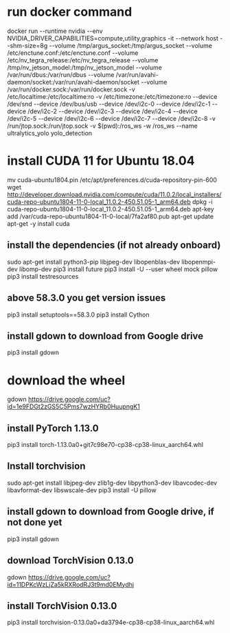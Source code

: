 # run docker command
docker run --runtime nvidia --env NVIDIA_DRIVER_CAPABILITIES=compute,utility,graphics -it --network host --shm-size=8g --volume /tmp/argus_socket:/tmp/argus_socket --volume /etc/enctune.conf:/etc/enctune.conf --volume /etc/nv_tegra_release:/etc/nv_tegra_release --volume /tmp/nv_jetson_model:/tmp/nv_jetson_model --volume /var/run/dbus:/var/run/dbus --volume /var/run/avahi-daemon/socket:/var/run/avahi-daemon/socket --volume /var/run/docker.sock:/var/run/docker.sock  -v /etc/localtime:/etc/localtime:ro -v /etc/timezone:/etc/timezone:ro --device /dev/snd --device /dev/bus/usb --device /dev/i2c-0 --device /dev/i2c-1 --device /dev/i2c-2 --device /dev/i2c-3 --device /dev/i2c-4 --device /dev/i2c-5 --device /dev/i2c-6 --device /dev/i2c-7 --device /dev/i2c-8 -v /run/jtop.sock:/run/jtop.sock -v $(pwd):/ros_ws -w /ros_ws --name ultralytics_yolo yolo_detection

# install CUDA 11 for Ubuntu 18.04
mv cuda-ubuntu1804.pin /etc/apt/preferences.d/cuda-repository-pin-600
wget http://developer.download.nvidia.com/compute/cuda/11.0.2/local_installers/cuda-repo-ubuntu1804-11-0-local_11.0.2-450.51.05-1_arm64.deb
dpkg -i cuda-repo-ubuntu1804-11-0-local_11.0.2-450.51.05-1_arm64.deb
apt-key add /var/cuda-repo-ubuntu1804-11-0-local/7fa2af80.pub
apt-get update
apt-get -y install cuda

## install the dependencies (if not already onboard)
sudo apt-get install python3-pip libjpeg-dev libopenblas-dev libopenmpi-dev libomp-dev
pip3 install future
pip3 install -U --user wheel mock pillow
pip3 install testresources
## above 58.3.0 you get version issues
pip3 install setuptools==58.3.0
pip3 install Cython
## install gdown to download from Google drive
pip3 install gdown
# download the wheel
gdown https://drive.google.com/uc?id=1e9FDGt2zGS5C5Pms7wzHYRb0HuupngK1
## install PyTorch 1.13.0
pip3 install torch-1.13.0a0+git7c98e70-cp38-cp38-linux_aarch64.whl

## Install torchvision
sudo apt-get install libjpeg-dev zlib1g-dev libpython3-dev libavcodec-dev libavformat-dev libswscale-dev
pip3 install -U pillow
## install gdown to download from Google drive, if not done yet
pip3 install gdown
## download TorchVision 0.13.0
gdown https://drive.google.com/uc?id=11DPKcWzLjZa5kRXRodRJ3t9md0EMydhj
## install TorchVision 0.13.0
pip3 install torchvision-0.13.0a0+da3794e-cp38-cp38-linux_aarch64.whl